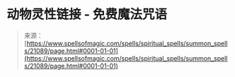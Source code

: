 <!--yml

category: 未分类

date: 2024-06-12 19:04:25

-->

# 动物灵性链接 - 免费魔法咒语

> 来源：[https://www.spellsofmagic.com/spells/spiritual_spells/summon_spells/21089/page.html#0001-01-01](https://www.spellsofmagic.com/spells/spiritual_spells/summon_spells/21089/page.html#0001-01-01)
